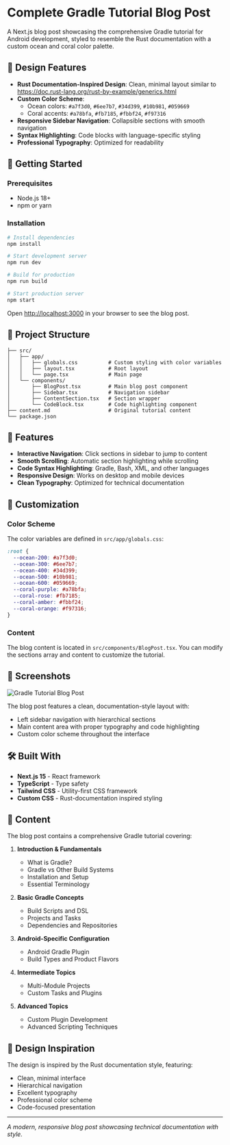 # Complete Gradle Tutorial Blog Post

A Next.js blog post showcasing the comprehensive Gradle tutorial for Android development, styled to resemble the Rust documentation with a custom ocean and coral color palette.

## 🎨 Design Features

- **Rust Documentation-Inspired Design**: Clean, minimal layout similar to https://doc.rust-lang.org/rust-by-example/generics.html
- **Custom Color Scheme**: 
  - Ocean colors: `#a7f3d0`, `#6ee7b7`, `#34d399`, `#10b981`, `#059669`
  - Coral accents: `#a78bfa`, `#fb7185`, `#fbbf24`, `#f97316`
- **Responsive Sidebar Navigation**: Collapsible sections with smooth navigation
- **Syntax Highlighting**: Code blocks with language-specific styling
- **Professional Typography**: Optimized for readability

## 🚀 Getting Started

### Prerequisites
- Node.js 18+ 
- npm or yarn

### Installation

```bash
# Install dependencies
npm install

# Start development server
npm run dev

# Build for production
npm run build

# Start production server
npm start
```

Open [http://localhost:3000](http://localhost:3000) in your browser to see the blog post.

## 📁 Project Structure

```
├── src/
│   ├── app/
│   │   ├── globals.css          # Custom styling with color variables
│   │   ├── layout.tsx           # Root layout
│   │   └── page.tsx             # Main page
│   └── components/
│       ├── BlogPost.tsx         # Main blog post component
│       ├── Sidebar.tsx          # Navigation sidebar
│       ├── ContentSection.tsx   # Section wrapper
│       └── CodeBlock.tsx        # Code highlighting component
├── content.md                   # Original tutorial content
└── package.json
```

## 🎯 Features

- **Interactive Navigation**: Click sections in sidebar to jump to content
- **Smooth Scrolling**: Automatic section highlighting while scrolling
- **Code Syntax Highlighting**: Gradle, Bash, XML, and other languages
- **Responsive Design**: Works on desktop and mobile devices
- **Clean Typography**: Optimized for technical documentation

## 🔧 Customization

### Color Scheme
The color variables are defined in `src/app/globals.css`:

```css
:root {
  --ocean-200: #a7f3d0;
  --ocean-300: #6ee7b7;
  --ocean-400: #34d399;
  --ocean-500: #10b981;
  --ocean-600: #059669;
  --coral-purple: #a78bfa;
  --coral-rose: #fb7185;
  --coral-amber: #fbbf24;
  --coral-orange: #f97316;
}
```

### Content
The blog content is located in `src/components/BlogPost.tsx`. You can modify the sections array and content to customize the tutorial.

## 📱 Screenshots

![Gradle Tutorial Blog Post](https://github.com/user-attachments/assets/95bcb166-1de3-43aa-90ca-95350c18c452)

The blog post features a clean, documentation-style layout with:
- Left sidebar navigation with hierarchical sections
- Main content area with proper typography and code highlighting
- Custom color scheme throughout the interface

## 🛠️ Built With

- **Next.js 15** - React framework
- **TypeScript** - Type safety
- **Tailwind CSS** - Utility-first CSS framework
- **Custom CSS** - Rust-documentation inspired styling

## 📝 Content

The blog post contains a comprehensive Gradle tutorial covering:

1. **Introduction & Fundamentals**
   - What is Gradle?
   - Gradle vs Other Build Systems
   - Installation and Setup
   - Essential Terminology

2. **Basic Gradle Concepts**
   - Build Scripts and DSL
   - Projects and Tasks
   - Dependencies and Repositories

3. **Android-Specific Configuration**
   - Android Gradle Plugin
   - Build Types and Product Flavors

4. **Intermediate Topics**
   - Multi-Module Projects
   - Custom Tasks and Plugins

5. **Advanced Topics**
   - Custom Plugin Development
   - Advanced Scripting Techniques

## 🎨 Design Inspiration

The design is inspired by the Rust documentation style, featuring:
- Clean, minimal interface
- Hierarchical navigation
- Excellent typography
- Professional color scheme
- Code-focused presentation

---

*A modern, responsive blog post showcasing technical documentation with style.*
